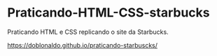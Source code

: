 # Praticando-HTML-CSS-starbucks

Praticando HTML e CSS replicando o site da Starbucks.

https://doblonaldo.github.io/praticando-starbuscks/

